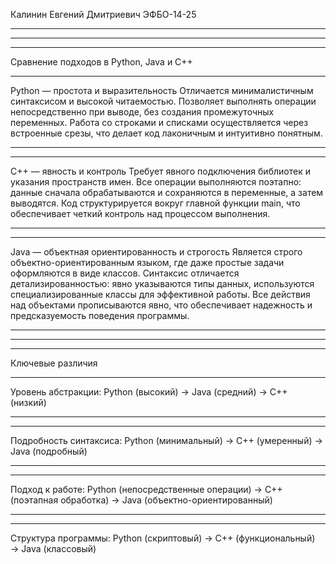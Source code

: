 Калинин Евгений Дмитриевич ЭФБО-14-25
__________________________________________________________
__________________________________________________________
__________________________________________________________

 Сравнение подходов в Python, Java и C++
 __________________________________________________________
 Python — простота и выразительность
Отличается минималистичным синтаксисом и высокой читаемостью. Позволяет выполнять операции непосредственно при выводе, без создания промежуточных переменных. Работа со строками и списками осуществляется через встроенные срезы, что делает код лаконичным и интуитивно понятным.
__________________________________________________________
__________________________________________________________
 C++ — явность и контроль
Требует явного подключения библиотек и указания пространств имен. Все операции выполняются поэтапно: данные сначала обрабатываются и сохраняются в переменные, а затем выводятся. Код структурируется вокруг главной функции main, что обеспечивает четкий контроль над процессом выполнения.
__________________________________________________________
__________________________________________________________
 Java — объектная ориентированность и строгость
Является строго объектно-ориентированным языком, где даже простые задачи оформляются в виде классов. Синтаксис отличается детализированностью: явно указываются типы данных, используются специализированные классы для эффективной работы. Все действия над объектами прописываются явно, что обеспечивает надежность и предсказуемость поведения программы.
__________________________________________________________
__________________________________________________________
__________________________________________________________
 Ключевые различия
 __________________________________________________________
Уровень абстракции: Python (высокий) → Java (средний) → C++ (низкий)
__________________________________________________________
__________________________________________________________
Подробность синтаксиса: Python (минимальный) → C++ (умеренный) → Java (подробный)
__________________________________________________________
__________________________________________________________
Подход к работе: Python (непосредственные операции) → C++ (поэтапная обработка) → Java (объектно-ориентированный)
__________________________________________________________
__________________________________________________________
Структура программы: Python (скриптовый) → C++ (функциональный) → Java (классовый)
